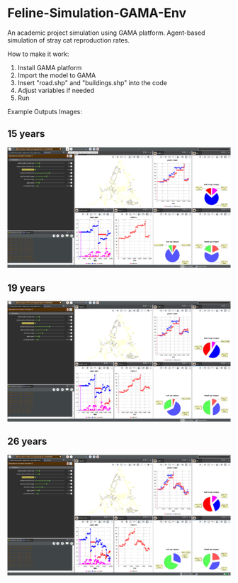 # Feline-Simulation-GAMA-Env
An academic project simulation using GAMA platform. Agent-based simulation of stray cat reproduction rates.

How to make it work:
1. Install GAMA platform
2. Import the model to GAMA
3. Insert "road.shp" and "buildings.shp" into the code
4. Adjust variables if needed
5. Run

Example Outputs Images:

## 15 years
![Simulation Example Output (15 years)](simulation_example_output_15years.png)

## 19 years
![Simulation Example Output (19 years)](simulation_example_output_19years.png)

## 26 years
![Simulation Example Output (26 years)](simulation_example_output_26years.png)